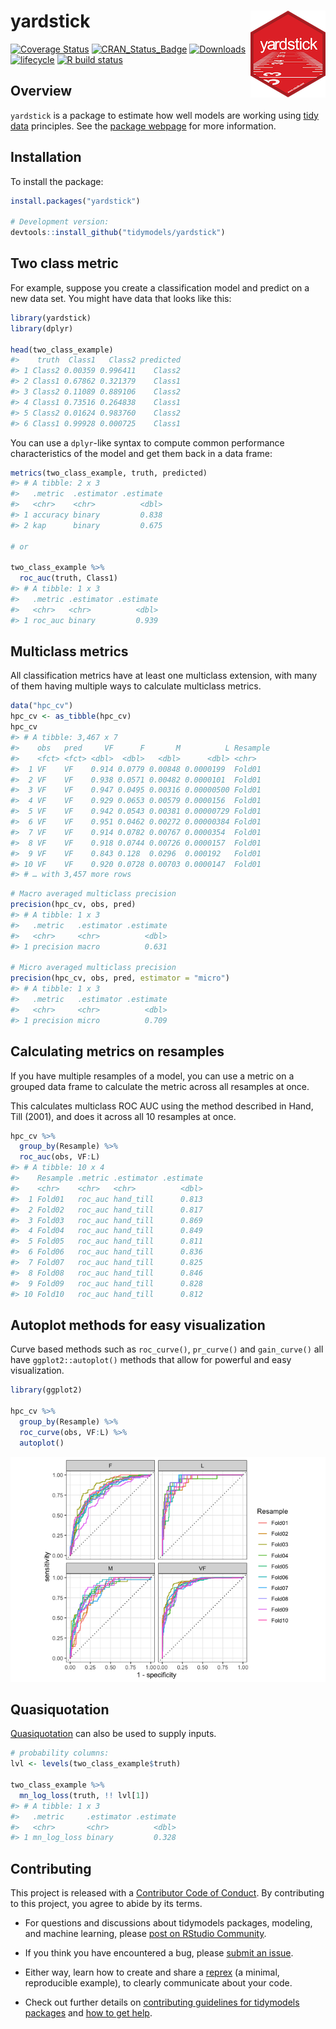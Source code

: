 
# yardstick <img src="man/figures/logo.png" align="right"/>

<!-- badges: start -->

[![Coverage
Status](https://img.shields.io/codecov/c/github/tidymodels/yardstick/master.svg)](https://codecov.io/github/tidymodels/yardstick?branch=master)
[![CRAN\_Status\_Badge](https://www.r-pkg.org/badges/version/yardstick)](https://CRAN.R-project.org/package=yardstick)
[![Downloads](https://cranlogs.r-pkg.org/badges/yardstick)](https://CRAN.R-project.org/package=yardstick)
[![lifecycle](https://img.shields.io/badge/lifecycle-maturing-blue.svg)](https://www.tidyverse.org/lifecycle/#maturing)
[![R build
status](https://github.com/tidymodels/yardstick/workflows/R-CMD-check/badge.svg)](https://github.com/tidymodels/yardstick/actions)
<!-- badges: end -->

## Overview

`yardstick` is a package to estimate how well models are working using
[tidy data](https://www.jstatsoft.org/article/view/v059i10) principles.
See the [package webpage](https://yardstick.tidymodels.org/) for more
information.

## Installation

To install the package:

``` r
install.packages("yardstick")

# Development version:
devtools::install_github("tidymodels/yardstick")
```

## Two class metric

For example, suppose you create a classification model and predict on a
new data set. You might have data that looks like this:

``` r
library(yardstick)
library(dplyr)

head(two_class_example)
#>    truth  Class1   Class2 predicted
#> 1 Class2 0.00359 0.996411    Class2
#> 2 Class1 0.67862 0.321379    Class1
#> 3 Class2 0.11089 0.889106    Class2
#> 4 Class1 0.73516 0.264838    Class1
#> 5 Class2 0.01624 0.983760    Class2
#> 6 Class1 0.99928 0.000725    Class1
```

You can use a `dplyr`-like syntax to compute common performance
characteristics of the model and get them back in a data frame:

``` r
metrics(two_class_example, truth, predicted)
#> # A tibble: 2 x 3
#>   .metric  .estimator .estimate
#>   <chr>    <chr>          <dbl>
#> 1 accuracy binary         0.838
#> 2 kap      binary         0.675

# or 

two_class_example %>% 
  roc_auc(truth, Class1)
#> # A tibble: 1 x 3
#>   .metric .estimator .estimate
#>   <chr>   <chr>          <dbl>
#> 1 roc_auc binary         0.939
```

## Multiclass metrics

All classification metrics have at least one multiclass extension, with
many of them having multiple ways to calculate multiclass metrics.

``` r
data("hpc_cv")
hpc_cv <- as_tibble(hpc_cv)
hpc_cv
#> # A tibble: 3,467 x 7
#>    obs   pred     VF      F       M          L Resample
#>    <fct> <fct> <dbl>  <dbl>   <dbl>      <dbl> <chr>   
#>  1 VF    VF    0.914 0.0779 0.00848 0.0000199  Fold01  
#>  2 VF    VF    0.938 0.0571 0.00482 0.0000101  Fold01  
#>  3 VF    VF    0.947 0.0495 0.00316 0.00000500 Fold01  
#>  4 VF    VF    0.929 0.0653 0.00579 0.0000156  Fold01  
#>  5 VF    VF    0.942 0.0543 0.00381 0.00000729 Fold01  
#>  6 VF    VF    0.951 0.0462 0.00272 0.00000384 Fold01  
#>  7 VF    VF    0.914 0.0782 0.00767 0.0000354  Fold01  
#>  8 VF    VF    0.918 0.0744 0.00726 0.0000157  Fold01  
#>  9 VF    VF    0.843 0.128  0.0296  0.000192   Fold01  
#> 10 VF    VF    0.920 0.0728 0.00703 0.0000147  Fold01  
#> # … with 3,457 more rows
```

``` r
# Macro averaged multiclass precision
precision(hpc_cv, obs, pred)
#> # A tibble: 1 x 3
#>   .metric   .estimator .estimate
#>   <chr>     <chr>          <dbl>
#> 1 precision macro          0.631

# Micro averaged multiclass precision
precision(hpc_cv, obs, pred, estimator = "micro")
#> # A tibble: 1 x 3
#>   .metric   .estimator .estimate
#>   <chr>     <chr>          <dbl>
#> 1 precision micro          0.709
```

## Calculating metrics on resamples

If you have multiple resamples of a model, you can use a metric on a
grouped data frame to calculate the metric across all resamples at once.

This calculates multiclass ROC AUC using the method described in Hand,
Till (2001), and does it across all 10 resamples at once.

``` r
hpc_cv %>%
  group_by(Resample) %>%
  roc_auc(obs, VF:L)
#> # A tibble: 10 x 4
#>    Resample .metric .estimator .estimate
#>    <chr>    <chr>   <chr>          <dbl>
#>  1 Fold01   roc_auc hand_till      0.813
#>  2 Fold02   roc_auc hand_till      0.817
#>  3 Fold03   roc_auc hand_till      0.869
#>  4 Fold04   roc_auc hand_till      0.849
#>  5 Fold05   roc_auc hand_till      0.811
#>  6 Fold06   roc_auc hand_till      0.836
#>  7 Fold07   roc_auc hand_till      0.825
#>  8 Fold08   roc_auc hand_till      0.846
#>  9 Fold09   roc_auc hand_till      0.828
#> 10 Fold10   roc_auc hand_till      0.812
```

## Autoplot methods for easy visualization

Curve based methods such as `roc_curve()`, `pr_curve()` and
`gain_curve()` all have `ggplot2::autoplot()` methods that allow for
powerful and easy visualization.

``` r
library(ggplot2)

hpc_cv %>%
  group_by(Resample) %>%
  roc_curve(obs, VF:L) %>%
  autoplot()
```

![](man/figures/README-roc-curves-1.png)<!-- -->

## Quasiquotation

[Quasiquotation](https://rlang.r-lib.org/reference/quasiquotation.html)
can also be used to supply inputs.

``` r
# probability columns:
lvl <- levels(two_class_example$truth)

two_class_example %>% 
  mn_log_loss(truth, !! lvl[1])
#> # A tibble: 1 x 3
#>   .metric     .estimator .estimate
#>   <chr>       <chr>          <dbl>
#> 1 mn_log_loss binary         0.328
```

## Contributing

This project is released with a [Contributor Code of
Conduct](https://contributor-covenant.org/version/2/0/CODE_OF_CONDUCT.html).
By contributing to this project, you agree to abide by its terms.

  - For questions and discussions about tidymodels packages, modeling,
    and machine learning, please [post on RStudio
    Community](https://rstd.io/tidymodels-community).

  - If you think you have encountered a bug, please [submit an
    issue](https://github.com/tidymodels/yardstick/issues).

  - Either way, learn how to create and share a
    [reprex](https://rstd.io/reprex) (a minimal, reproducible example),
    to clearly communicate about your code.

  - Check out further details on [contributing guidelines for tidymodels
    packages](https://www.tidymodels.org/contribute/) and [how to get
    help](https://www.tidymodels.org/help/).

